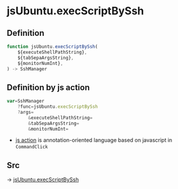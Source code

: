 # jsUbuntu.execScriptBySsh

## Definition

```js.js
function jsUbuntu.execScriptBySsh(
	${executeShellPathString},
	${tabSepaArgsString},
	${monitorNumInt},
) -> SshManager
```


## Definition by js action

```js.js
var=SshManager
	?func=jsUbuntu.execScriptBySsh
	?args=
		&executeShellPathString=
		&tabSepaArgsString=
		&monitorNumInt=
```

- [js action](#) is annotation-oriented language based on javascript in `CommandClick`

## Src

-> [jsUbuntu.execScriptBySsh](https://github.com/puutaro/CommandClick/blob/master/app/src/main/java/com/puutaro/commandclick/fragment_lib/terminal_fragment/js_interface/JsUbuntu.kt#L72)


